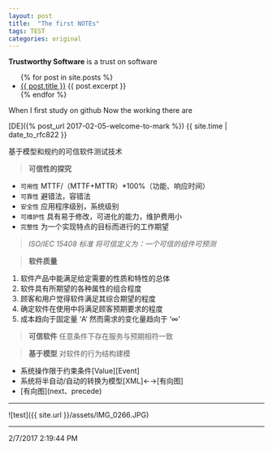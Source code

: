 ```yaml
---
layout: post
title:  "The first NOTEs" 
tags: TEST
categories: original
---
```


**Trustworthy Software** is a trust on software

<ul>
  {% for post in site.posts %}
    <li>
      <a href="{{ post.url }}">{{ post.title }}</a>
      {{ post.excerpt }}
    </li>
  {% endfor %}
</ul>

When I first study on  github
Now the working there are 

[DE]({% post_url 2017-02-05-welcome-to-mark %})
{{ site.time | date_to_rfc822 }}

基于模型和规约的可信软件测试技术 
> **可信性的探究**

- `可用性` MTTF/（MTTF+MTTR）*100%（功能、响应时间）
- `可靠性` 避错法，容错法
- `安全性` 应用程序级别，系统级别
- `可维护性` 具有易于修改，可进化的能力，维护费用小
- `完整性` 为一个实现特点的目标而进行的工作期望

> *ISO/IEC 15408 标准 将可信定义为：一个可信的组件可预测*  

> **软件质量**

1. 软件产品中能满足给定需要的性质和特性的总体
2. 软件具有所期望的各种属性的组合程度
3. 顾客和用户觉得软件满足其综合期望的程度
4. 确定软件在使用中将满足顾客预期要求的程度
5. 成本趋向于固定量 ‘A’ 然而需求的变化量趋向于 ‘∞’

> **可信软件**
> 任意条件下存在服务与预期相符一致

> **基于模型**   对软件的行为结构建模

- 系统操作限于约束条件\[Value\]\[Event\]
- 系统将半自动/自动的转换为模型[XML]←→[有向图]
- \[有向图\]\(next、precede\)

----------

![test]({{ site.url }}/assets/IMG_0266.JPG)

----------

2/7/2017 2:19:44 PM 
